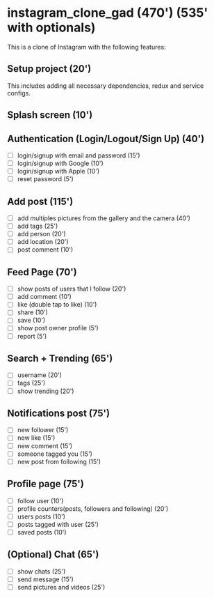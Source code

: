 # instagram_clone_gad (470') (535' with optionals)

This is a clone of Instagram with the following features:

## Setup project (20')
This includes adding all necessary dependencies, redux and service configs.

## Splash screen (10')

## Authentication (Login/Logout/Sign Up) (40')
  * [ ] login/signup with email and password (15')
  * [ ] login/signup with Google (10')
  * [ ] login/signup with Apple (10')
  * [ ] reset password (5')

## Add post (115')
 * [ ] add multiples pictures from the gallery and the camera (40')
 * [ ] add tags (25')
 * [ ] add person (20')
 * [ ] add location (20')
 * [ ] post comment (10')

## Feed Page (70')
  * [ ] show posts of users that I follow (20')
  * [ ] add comment (10')
  * [ ] like (double tap to like) (10')
  * [ ] share (10')
  * [ ] save (10')
  * [ ] show post owner profile (5')
  * [ ] report (5')

## Search + Trending (65')
  * [ ] username (20')
  * [ ] tags (25')
  * [ ] show trending (20')

## Notifications post (75')
  * [ ] new follower (15')
  * [ ] new like (15')
  * [ ] new comment (15')
  * [ ] someone tagged you (15')
  * [ ] new post from following (15')

## Profile page (75')
  * [ ] follow user (10')
  * [ ] profile counters(posts, followers and following) (20')
  * [ ] users posts (10')
  * [ ] posts tagged with user (25')
  * [ ] saved posts (10')

## (Optional) Chat (65')
  * [ ] show chats (25')
  * [ ] send message (15')
  * [ ] send pictures and videos (25')
